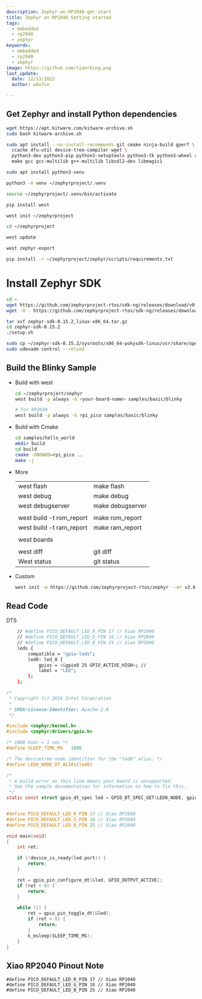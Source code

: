 ```yaml
---
description: Zephyr-on-RP2040-get-start
title: Zephyr on RP2040 Getting started
tags:
  - embedded
  - rp2040
  - zephyr
keywords:
  - embedded
  - rp2040
  - zephyr
image: https://github.com/tianrking.png
last_update:
  date: 12/13/2022
  author: w0x7ce

---
```


## Get Zephyr and install Python dependencies

```bash
wget https://apt.kitware.com/kitware-archive.sh
sudo bash kitware-archive.sh
```

```bash
sudo apt install --no-install-recommends git cmake ninja-build gperf \
  ccache dfu-util device-tree-compiler wget \
  python3-dev python3-pip python3-setuptools python3-tk python3-wheel xz-utils file \
  make gcc gcc-multilib g++-multilib libsdl2-dev libmagic1
```

```bash
sudo apt install python3-venv

python3 -m venv ~/zephyrproject/.venv

source ~/zephyrproject/.venv/bin/activate

pip install west

west init ~/zephyrproject

cd ~/zephyrproject

west update

west zephyr-export

pip install -r ~/zephyrproject/zephyr/scripts/requirements.txt
```

# Install Zephyr SDK

```bash
cd ~
wget https://github.com/zephyrproject-rtos/sdk-ng/releases/download/v0.15.2/zephyr-sdk-0.15.2_linux-x86_64.tar.gz
wget -O - https://github.com/zephyrproject-rtos/sdk-ng/releases/download/v0.15.2/sha256.sum | shasum --check --ignore-missing
```

```bash
tar xvf zephyr-sdk-0.15.2_linux-x86_64.tar.gz
cd zephyr-sdk-0.15.2
./setup.sh
```

```bash
sudo cp ~/zephyr-sdk-0.15.2/sysroots/x86_64-pokysdk-linux/usr/share/openocd/contrib/60-openocd.rules /etc/udev/rules.d
sudo udevadm control --reload
```

## Build the Blinky Sample

- Build with west

	```bash
	cd ~/zephyrproject/zephyr
	west build -p always -b <your-board-name> samples/basic/blinky

	# For RP2040
	west build -p always -b rpi_pico samples/basic/blinky
	```
- Build with Cmake 

	```bash
	cd samples/hello_world
	mkdir build
	cd build
	cmake -DBOARD=rpi_pico ..
	make -j
	```

- More

	|||
	|---|---|
	|west flash|make flash|
	|west debug |make debug|
	|west debugserver|make debugserver|
	|||
	|west build -t rom_report|make rom_report|
	|west build -t ram_report|make ram_report|
	|||
	|west boards||
	|||
	|west diff|git diff|
	|West status|git status|

- Custom

	```bash
	west init -m https://github.com/zephyrproject-rtos/zephyr --mr v2.6.0
	```

## Read Code

DTS

```bash title='~/zephyrproject/zephyr/boards/arm/rpi_pico/rpi_pico.dts'
	// #define PICO_DEFAULT_LED_R_PIN 17 // Xiao RP2040
	// #define PICO_DEFAULT_LED_G_PIN 16 // Xiao RP2040
	// #define PICO_DEFAULT_LED_B_PIN 25 // Xiao RP2040
	leds {
		compatible = "gpio-leds";
		led0: led_0 {
			gpios = <&gpio0 25 GPIO_ACTIVE_HIGH>; //
			label = "LED";
		};
	};

```

```c title='~/zephyrproject/zephyr/samples/basic/blinky/src/main.c'
/*
 * Copyright (c) 2016 Intel Corporation
 *
 * SPDX-License-Identifier: Apache-2.0
 */

#include <zephyr/kernel.h>
#include <zephyr/drivers/gpio.h>

/* 1000 msec = 1 sec */
#define SLEEP_TIME_MS   1000

/* The devicetree node identifier for the "led0" alias. */
#define LED0_NODE DT_ALIAS(led0)

/*
 * A build error on this line means your board is unsupported.
 * See the sample documentation for information on how to fix this.
 */
static const struct gpio_dt_spec led = GPIO_DT_SPEC_GET(LED0_NODE, gpios);


#define PICO_DEFAULT_LED_R_PIN 17 // Xiao RP2040
#define PICO_DEFAULT_LED_G_PIN 16 // Xiao RP2040
#define PICO_DEFAULT_LED_B_PIN 25 // Xiao RP2040

void main(void)
{
	int ret;

	if (!device_is_ready(led.port)) {
		return;
	}

	ret = gpio_pin_configure_dt(&led, GPIO_OUTPUT_ACTIVE);
	if (ret < 0) {
		return;
	}

	while (1) {
		ret = gpio_pin_toggle_dt(&led);
		if (ret < 0) {
			return;
		}
		k_msleep(SLEEP_TIME_MS);
	}
}

```

## Xiao RP2040 Pinout Note

```
#define PICO_DEFAULT_LED_R_PIN 17 // Xiao RP2040
#define PICO_DEFAULT_LED_G_PIN 16 // Xiao RP2040
#define PICO_DEFAULT_LED_B_PIN 25 // Xiao RP2040
```